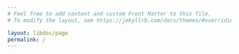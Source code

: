 ```yaml
---
# Feel free to add content and custom Front Matter to this file.
# To modify the layout, see https://jekyllrb.com/docs/themes/#overriding-theme-defaults

layout: libdoc/page
permalink: /
---
```

